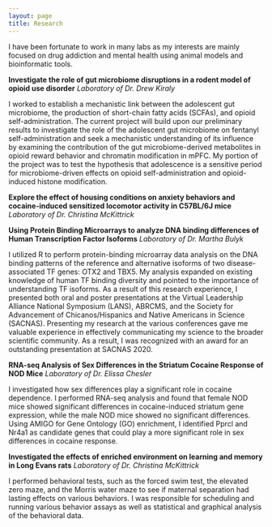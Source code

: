 ```yaml
---
layout: page
title: Research
---
```

I have been fortunate to work in many labs as my interests are mainly focused on drug addiction and mental health using animal models and bioinformatic tools.

**Investigate the role of gut microbiome disruptions in a rodent model of opioid use disorder**
_Laboratory of Dr. Drew Kiraly_

I worked to establish a mechanistic link between the adolescent gut microbiome, the production of short-chain fatty acids (SCFAs), and opioid self-administration. The current project will build upon our preliminary results to investigate the role of the adolescent gut microbiome on fentanyl self-administration and seek a mechanistic understanding of its influence by examining the contribution of the gut microbiome-derived metabolites in opioid reward behavior and chromatin modification in mPFC. My portion of the project was to test the hypothesis that adolescence is a sensitive period for microbiome-driven effects on opioid self-administration and opioid-induced histone modification. 

**Explore the effect of housing conditions on anxiety behaviors and cocaine-induced sensitized locomotor activity in C57BL/6J mice**
_Laboratory of Dr. Christina McKittrick_

**Using Protein Binding Microarrays to analyze DNA binding differences of Human Transcription Factor Isoforms**
_Laboratory of Dr. Martha Bulyk_

I utilized R to perform protein-binding microarray data analysis on the DNA binding patterns of the reference and alternative isoforms of two disease-associated TF genes: OTX2 and TBX5. My analysis expanded on existing knowledge of human TF binding diversity and pointed to the importance of understanding TF isoforms. As a result of this research experience, I presented both oral and poster presentations at the Virtual Leadership Alliance National Symposium (LANS), ABRCMS, and the Society for Advancement of Chicanos/Hispanics and Native Americans in Science (SACNAS). Presenting my research at the various conferences gave me valuable experience in effectively communicating my science to the broader scientific community. As a result, I was recognized with an award for an outstanding presentation at SACNAS 2020.

**RNA-seq Analysis of Sex Differences in the Striatum Cocaine Response of NOD Mice**
_Laboratory of Dr. Elissa Chesler_

I investigated how sex differences play a significant role in cocaine dependence. I performed RNA-seq analysis and found that female NOD mice showed significant differences in cocaine-induced striatum gene expression, while the male NOD mice showed no significant differences. Using AMIGO for Gene Ontology (GO) enrichment, I identified Pprcl and Nr4a1 as candidate genes that could play a more significant role in sex differences in cocaine response. 

**Investigated the effects of enriched environment on learning and memory in Long Evans rats**
_Laboratory of Dr. Christina McKittrick_

I performed behavioral tests, such as the forced swim test, the elevated zero maze, and the Morris water maze to see if maternal separation had lasting effects on various behaviors. I was responsible for scheduling and running various behavior assays as well as statistical and graphical analysis of the behavioral data. 